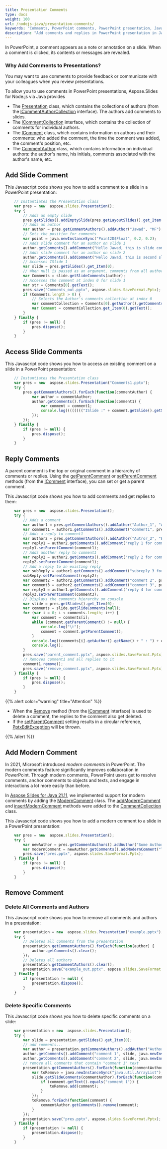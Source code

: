```yaml
---
title: Presentation Comments
type: docs
weight: 100
url: /nodejs-java/presentation-comments/
keywords: "Comments, PowerPoint comments, PowerPoint presentation, Java, Aspose.Slides for Node.js via Java"
description: "Add comments and replies in PowerPoint presentation in Javascript"
---
```


In PowerPoint, a comment appears as a note or annotation on a slide. When a comment is clicked, its contents or messages are revealed. 

### **Why Add Comments to Presentations?**

You may want to use comments to provide feedback or communicate with your colleagues when you review presentations.

To allow you to use comments in PowerPoint presentations, Aspose.Slides for Node.js via Java provides

* The [Presentation](https://reference.aspose.com/slides/nodejs-java/aspose.slides/Presentation) class, which contains the collections of authors (from the [ICommentAuthorCollection](https://reference.aspose.com/slides/nodejs-java/aspose.slides/ICommentAuthorCollection) interface). The authors add comments to slides.
* The  [ICommentCollection](https://reference.aspose.com/slides/nodejs-java/aspose.slides/ICommentCollection) interface, which contains the collection of comments for individual authors.
* The  [IComment](https://reference.aspose.com/slides/nodejs-java/aspose.slides/IComment) class, which contains information on authors and their comments: who added the comment, the time the comment was added, the comment's position, etc.
* The [CommentAuthor](https://reference.aspose.com/slides/nodejs-java/aspose.slides/CommentAuthor) class, which contains information on individual authors: the author's name, his initials, comments associated with the author's name, etc.

## **Add Slide Comment**
This Javascript code shows you how to add a comment to a slide in a PowerPoint presentation:

```javascript
    // Instantiates the Presentation class
    var pres = new  aspose.slides.Presentation();
    try {
        // Adds an empty slide
        pres.getSlides().addEmptySlide(pres.getLayoutSlides().get_Item(0));
        // Adds an author
        var author = pres.getCommentAuthors().addAuthor("Jawad", "MF");
        // Sets the position for comments
        var point = java.newInstanceSync("Point2D$Float", 0.2, 0.2);
        // Adds slide comment for an author on slide 1
        author.getComments().addComment("Hello Jawad, this is slide comment", pres.getSlides().get_Item(0), point, java.newInstanceSync("Date"));
        // Adds slide comment for an author on slide 2
        author.getComments().addComment("Hello Jawad, this is second slide comment", pres.getSlides().get_Item(1), point, java.newInstanceSync("Date"));
        // Accesses ISlide 1
        var slide = pres.getSlides().get_Item(0);
        // When null is passed as an argument, comments from all authors are brought to the selected slide
        var Comments = slide.getSlideComments(author);
        // Accesses the comment at index 0 for slide 1
        var str = Comments[0].getText();
        pres.save("Comments_out.pptx", aspose.slides.SaveFormat.Pptx);
        if (Comments.length > 0) {
            // Selects the Author's comments collection at index 0
            var commentCollection = Comments[0].getAuthor().getComments();
            var Comment = commentCollection.get_Item(0).getText();
        }
    } finally {
        if (pres != null) {
            pres.dispose();
        }
    }
```

## **Access Slide Comments**
This Javascript code shows you how to access an existing comment on a slide in a PowerPoint presentation:

```javascript
    // Instantiates the Presentation class
    var pres = new  aspose.slides.Presentation("Comments1.pptx");
    try {
        pres.getCommentAuthors().forEach(function(commentAuthor) {
            var author = commentAuthor;
            author.getComments().forEach(function(comment1) {
                var comment = comment1;
                console.log(((((((("ISlide :" + comment.getSlide().getSlideNumber()) + " has comment: ") + comment.getText()) + " with Author: ") + comment.getAuthor().getName()) + " posted on time :") + comment.getCreatedTime()) + "\n");
            });
        });
    } finally {
        if (pres != null) {
            pres.dispose();
        }
    }
```


## **Reply Comments**
A parent comment is the top or original comment in a hierarchy of comments or replies. Using the [getParentComment](https://reference.aspose.com/slides/nodejs-java/aspose.slides/IComment#getParentComment--) or [setParentComment](https://reference.aspose.com/slides/nodejs-java/aspose.slides/IComment#setParentComment-aspose.slides.IComment-) methods (from the [IComment](https://reference.aspose.com/slides/nodejs-java/aspose.slides/IComment) interface), you can set or get a parent comment.

This Javascript code shows you how to add comments and get replies to them:

```javascript
    var pres = new  aspose.slides.Presentation();
    try {
        // Adds a comment
        var author1 = pres.getCommentAuthors().addAuthor("Author_1", "A.A.");
        var comment1 = author1.getComments().addComment("comment1", pres.getSlides().get_Item(0), java.newInstanceSync("Point2D$Float", 10, 10), java.newInstanceSync("Date"));
        // Adds a reply to comment1
        var author2 = pres.getCommentAuthors().addAuthor("Autror_2", "B.B.");
        var reply1 = author2.getComments().addComment("reply 1 for comment 1", pres.getSlides().get_Item(0), java.newInstanceSync("Point2D$Float", 10, 10), java.newInstanceSync("Date"));
        reply1.setParentComment(comment1);
        // Adds another reply to comment1
        var reply2 = author2.getComments().addComment("reply 2 for comment 1", pres.getSlides().get_Item(0), java.newInstanceSync("Point2D$Float", 10, 10), java.newInstanceSync("Date"));
        reply2.setParentComment(comment1);
        // Add a reply to an existing reply
        var subReply = author1.getComments().addComment("subreply 3 for reply 2", pres.getSlides().get_Item(0), java.newInstanceSync("Point2D$Float", 10, 10), java.newInstanceSync("Date"));
        subReply.setParentComment(reply2);
        var comment2 = author2.getComments().addComment("comment 2", pres.getSlides().get_Item(0), java.newInstanceSync("Point2D$Float", 10, 10), java.newInstanceSync("Date"));
        var comment3 = author2.getComments().addComment("comment 3", pres.getSlides().get_Item(0), java.newInstanceSync("Point2D$Float", 10, 10), java.newInstanceSync("Date"));
        var reply3 = author1.getComments().addComment("reply 4 for comment 3", pres.getSlides().get_Item(0), java.newInstanceSync("Point2D$Float", 10, 10), java.newInstanceSync("Date"));
        reply3.setParentComment(comment3);
        // Displays the comments hierarchy on console
        var slide = pres.getSlides().get_Item(0);
        var comments = slide.getSlideComments(null);
        for (var i = 0; i < comments.length; i++) {
            var comment = comments[i];
            while (comment.getParentComment() != null) {
                console.log("\t");
                comment = comment.getParentComment();
            }
            console.log((comments[i].getAuthor().getName() + " : ") + comments[i].getText());
            console.log();
        }
        pres.save("parent_comment.pptx", aspose.slides.SaveFormat.Pptx);
        // Removes comment1 and all replies to it
        comment1.remove();
        pres.save("remove_comment.pptx", aspose.slides.SaveFormat.Pptx);
    } finally {
        if (pres != null) {
            pres.dispose();
        }
    }
```

{{% alert color="warning" title="Attention" %}} 

* When the [Remove](https://reference.aspose.com/slides/nodejs-java/aspose.slides/IComment#remove--) method (from the [IComment](https://reference.aspose.com/slides/nodejs-java/aspose.slides/IComment) interface) is used to delete a comment, the replies to the comment also get deleted.
* If the [setParentComment](https://reference.aspose.com/slides/nodejs-java/aspose.slides/IComment#setParentComment-aspose.slides.IComment-) setting results in a circular reference, [PptxEditException](https://reference.aspose.com/slides/nodejs-java/aspose.slides/PptxEditException) will be thrown.

{{% /alert %}}

## **Add Modern Comment**

In 2021, Microsoft introduced *modern comments* in PowerPoint. The modern comments feature significantly improves collaboration in PowerPoint. Through modern comments, PowerPoint users get to resolve comments, anchor comments to objects and texts, and engage in interactions a lot more easily than before. 

In [Aspose Slides for Java 21.11](https://docs.aspose.com/slides/nodejs-java/aspose-slides-for-java-21-11-release-notes/), we implemented support for modern comments by adding the [ModernComment](https://reference.aspose.com/slides/nodejs-java/aspose.slides/ModernComment) class. The [addModernComment](https://reference.aspose.com/slides/nodejs-java/aspose.slides/CommentCollection#addModernComment-java.lang.String-aspose.slides.ISlide-aspose.slides.IShape-java.awt.geom.Point2D$Float-java.util.Date-) and [insertModernComment](https://reference.aspose.com/slides/nodejs-java/aspose.slides/CommentCollection#insertModernComment-int-java.lang.String-aspose.slides.ISlide-aspose.slides.IShape-java.awt.geom.Point2D$Float-java.util.Date-) methods were added to the [CommentCollection](https://reference.aspose.com/slides/nodejs-java/aspose.slides/CommentCollection) class.

This Javascript code shows you how to add a modern comment to a slide in a PowerPoint presentation:

```javascript
    var pres = new  aspose.slides.Presentation();
    try {
        var newAuthor = pres.getCommentAuthors().addAuthor("Some Author", "SA");
        var modernComment = newAuthor.getComments().addModernComment("This is a modern comment", pres.getSlides().get_Item(0), null, java.newInstanceSync("Point2D$Float", 100, 100), java.newInstanceSync("Date"));
        pres.save("pres.pptx", aspose.slides.SaveFormat.Pptx);
    } finally {
        if (pres != null) {
            pres.dispose();
        }
    }
```

## **Remove Comment**

### **Delete All Comments and Authors**

This Javascript code shows you how to remove all comments and authors in a presentation:

```javascript
    var presentation = new  aspose.slides.Presentation("example.pptx");
    try {
        // Deletes all comments from the presentation
        presentation.getCommentAuthors().forEach(function(author) {
            author.getComments().clear();
        });
        // Deletes all authors
        presentation.getCommentAuthors().clear();
        presentation.save("example_out.pptx", aspose.slides.SaveFormat.Pptx);
    } finally {
        if (presentation != null) {
            presentation.dispose();
        }
    }
```

### **Delete Specific Comments**

This Javascript code shows you how to delete specific comments on a slide:

```javascript
    var presentation = new  aspose.slides.Presentation();
    try {
        var slide = presentation.getSlides().get_Item(0);
        // add comments...
        var author = presentation.getCommentAuthors().addAuthor("Author", "A");
        author.getComments().addComment("comment 1", slide, java.newInstanceSync("Point2D$Float", 0.2, 0.2), java.newInstanceSync("Date"));
        author.getComments().addComment("comment 2", slide, java.newInstanceSync("Point2D$Float", 0.3, 0.2), java.newInstanceSync("Date"));
        // remove all comments that contain "comment 1" text
        presentation.getCommentAuthors().forEach(function(commentAuthor) {
            var toRemove = java.newInstanceSync("java.util.ArrayList");
            slide.getSlideComments(commentAuthor).forEach(function(comment) {
                if (comment.getText().equals("comment 1")) {
                    toRemove.add(comment);
                }
            });
            toRemove.forEach(function(comment) {
                commentAuthor.getComments().remove(comment);
            }
        });
        presentation.save("pres.pptx", aspose.slides.SaveFormat.Pptx);
    } finally {
        if (presentation != null) {
            presentation.dispose();
        }
    }
```

